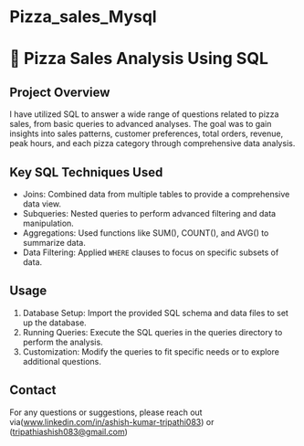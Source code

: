 # Pizza_sales_Mysql

# 🍕 Pizza Sales Analysis Using SQL

## Project Overview
I have utilized SQL to answer a wide range of questions related to pizza sales, from basic queries to advanced analyses. The goal was to gain insights into sales patterns, customer preferences, total orders, revenue, peak hours, and each pizza category through comprehensive data analysis.

## Key SQL Techniques Used
- Joins: Combined data from multiple tables to provide a comprehensive data view.
- Subqueries: Nested queries to perform advanced filtering and data manipulation.
- Aggregations: Used functions like SUM(), COUNT(), and AVG() to summarize data.
- Data Filtering: Applied `WHERE` clauses to focus on specific subsets of data.

## Usage
1. Database Setup: Import the provided SQL schema and data files to set up the database.
2. Running Queries: Execute the SQL queries in the queries directory to perform the analysis.
3. Customization: Modify the queries to fit specific needs or to explore additional questions.

## Contact
For any questions or suggestions, please reach out via(www.linkedin.com/in/ashish-kumar-tripathi083) or (tripathiashish083@gmail.com)
